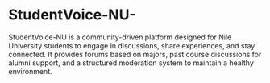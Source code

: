 # StudentVoice-NU-
StudentVoice-NU is a community-driven platform designed for Nile University students to engage in discussions, share experiences, and stay connected. It provides forums based on majors, past course discussions for alumni support, and a structured moderation system to maintain a healthy environment.
